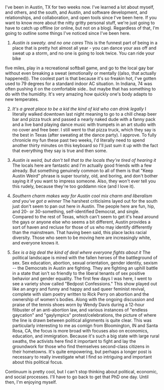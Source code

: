 I've been in Austin, TX for two weeks now. I've learned a lot about myself, and
others, and the south, and Austin, and software development, and relationships,
and collaboration, and open tools since I've been here. If you want to know
more about the nitty gritty personal stuff, we're just going to have to catch
up offline (or online, but not on a blog). Regardless of that, I'm going to
outline some things I've noticed since I've been here.


1. *Austin is sweaty.* _and no one cares_ This is the funnest part of being in
   a place that is pretty hot almost all year - you can dance your ass off and
sweat up a storm, and no one is going to look twice. You can ride your bike
<!-- more-->
five miles, play in a recreational softball game, and go to the local gay bar
without even breaking a sweat (emotionally or mentally ((also, that actually
happened)). The coolest part is that because it's so freakin hot, I've gotten
used to 79 degrees for a standard indoor AC situation. In Indiana, 74 was often
pushing it on the comfortable side.. but maybe that has something to do with
the humidity. It's very amazing how quickly one's body adapts to new temperates.

2. *It's a great place to be a kid* _the kind of kid who can drink legally_ I
   literally walked downtown last night meaning to go to a chill cheap beer bar and
pizza truck and passed a nearly naked dude with a fanny pack and a live band
playing dance music with trumpets in an art studio with no cover and free beer.
I still went to that pizza truck, which they say is the best in Texas (after
sweating at the dance party). I approve.  To fully chronicle my fun these
past two weeks, I'd literally need to spend another thirty minutes on this keyboard
so I'll just sum it up with the fact that everything they say is true and then some.

3. *Austin is weird, but don't tell that to the locals* _they're tired of
   hearing it_ The locals here are fantastic and I'm actually good friends with
a few already. But something genuinely common to all of them is that "Keep
Austin Weird" phrase is super touristy, old, and boring, and don't bother
saying it if you want to impress someone. Also, they won't ever tell you this rudely,
because they're too goddamn nice (and I love it).

4. *Southern charm makes way for Austin cool* _mix charm and liberalism and
   you've got a winner_ The harshest criticisims layed out for the south just
don't seem to pan out here in Austin. The people here are fun, hip, and
20- or 30-something, self-identified Democrat, and single. Compared to the rest
of Texas, which can't seem to get it's head around the gays or anyone else who
seems a bit different, Austin provides a sort of haven and recluse for those of
us who may identify differently than the mainstream. That having been said,
this place lacks racial diversity. Those who seem to be moving here are
increasingly white, and everyone knows it.

5. *Sex is a big deal* _the kind of deal where everyone fights about it_
   The political landscape is mired with the fallen heroes of the battleground
of sex. Sex education, abortion, sexual orientation, gender identity, sexism --
the Democrats in Austin are fighting. They are fighting an uphill battle in a
state that isn't so friendly to the liberal tenants of sex positive behavior
and gender equality. The first few days I was here, I went to see a variety
show called "Bedpost Confessions." This show played out like an angry and funny
and happy and sad queer feminist revival, complete with slam poetry written to
Rick Perry on abortion and the ownership of women's bodies. Along with the
ongoing discussion and praise of the tennis shoes worn by Wendy Davis during a
12-hour filibuster of an anti-abortion law, and various instances of "endless
gaycation" and "gaylympics" protest/celebrations, the picture of where the line
is drawn between political alignments is quite clear. This was particularly
interesting to me as comign from Bloomington, IN and Santa Rosa, CA,  the focus
is more broad with focuses also on economics, education, and immigration.
Because it's such a big state with large rural swaths, the activists here find
it important to fight and lay the groundwork for those who find themselves
second-class citizens in their hometowns. It's quite empowering, but perhaps a
longer post is necessary to really investigate what I find so intriguing and
important about this political focus.

Continuum is pretty cool, but I can't stop thinking about political, economic,
and social processes. I'll have to go back to get that PhD one day. Until then,
I'm enjoying myself.



